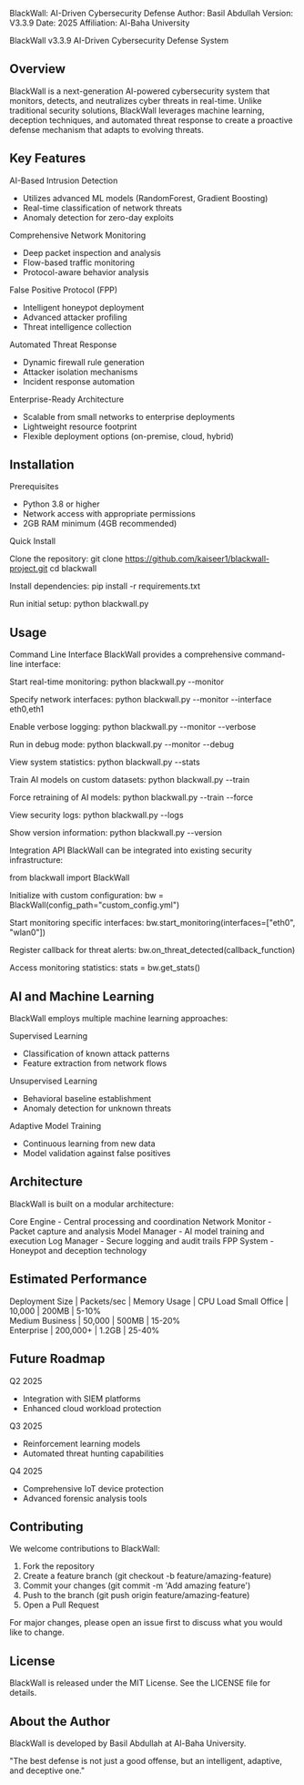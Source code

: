 BlackWall: AI-Driven Cybersecurity Defense
Author: Basil Abdullah
Version: V3.3.9
Date: 2025
Affiliation: Al-Baha University

BlackWall v3.3.9
AI-Driven Cybersecurity Defense System

Overview
--------
BlackWall is a next-generation AI-powered cybersecurity system that monitors, detects, and neutralizes cyber threats in real-time. Unlike traditional security solutions, BlackWall leverages machine learning, deception techniques, and automated threat response to create a proactive defense mechanism that adapts to evolving threats.

Key Features
-----------

AI-Based Intrusion Detection
  - Utilizes advanced ML models (RandomForest, Gradient Boosting)
  - Real-time classification of network threats
  - Anomaly detection for zero-day exploits

Comprehensive Network Monitoring
  - Deep packet inspection and analysis
  - Flow-based traffic monitoring
  - Protocol-aware behavior analysis

False Positive Protocol (FPP)
  - Intelligent honeypot deployment
  - Advanced attacker profiling
  - Threat intelligence collection

Automated Threat Response
  - Dynamic firewall rule generation
  - Attacker isolation mechanisms
  - Incident response automation

Enterprise-Ready Architecture
  - Scalable from small networks to enterprise deployments
  - Lightweight resource footprint
  - Flexible deployment options (on-premise, cloud, hybrid)

Installation
-----------

Prerequisites
- Python 3.8 or higher
- Network access with appropriate permissions
- 2GB RAM minimum (4GB recommended)

Quick Install

Clone the repository:
git clone https://github.com/kaiseer1/blackwall-project.git
cd blackwall

Install dependencies:
pip install -r requirements.txt

Run initial setup:
python blackwall.py


Usage
-----

Command Line Interface
BlackWall provides a comprehensive command-line interface:

Start real-time monitoring:
python blackwall.py --monitor

Specify network interfaces:
python blackwall.py --monitor --interface eth0,eth1

Enable verbose logging:
python blackwall.py --monitor --verbose

Run in debug mode:
python blackwall.py --monitor --debug

View system statistics:
python blackwall.py --stats

Train AI models on custom datasets:
python blackwall.py --train

Force retraining of AI models:
python blackwall.py --train --force

View security logs:
python blackwall.py --logs

Show version information:
python blackwall.py --version


Integration API
BlackWall can be integrated into existing security infrastructure:

from blackwall import BlackWall

Initialize with custom configuration:
bw = BlackWall(config_path="custom_config.yml")

Start monitoring specific interfaces:
bw.start_monitoring(interfaces=["eth0", "wlan0"])

Register callback for threat alerts:
bw.on_threat_detected(callback_function)

Access monitoring statistics:
stats = bw.get_stats()


AI and Machine Learning
----------------------

BlackWall employs multiple machine learning approaches:

Supervised Learning
  - Classification of known attack patterns
  - Feature extraction from network flows

Unsupervised Learning
  - Behavioral baseline establishment
  - Anomaly detection for unknown threats

Adaptive Model Training
  - Continuous learning from new data
  - Model validation against false positives

Architecture
-----------

BlackWall is built on a modular architecture:

Core Engine - Central processing and coordination
Network Monitor - Packet capture and analysis
Model Manager - AI model training and execution
Log Manager - Secure logging and audit trails
FPP System - Honeypot and deception technology

Estimated Performance
--------------------

Deployment Size | Packets/sec | Memory Usage | CPU Load
Small Office    | 10,000      | 200MB        | 5-10%    
Medium Business | 50,000      | 500MB        | 15-20%   
Enterprise      | 200,000+    | 1.2GB        | 25-40%   

Future Roadmap
-------------

Q2 2025
  - Integration with SIEM platforms
  - Enhanced cloud workload protection

Q3 2025
  - Reinforcement learning models
  - Automated threat hunting capabilities

Q4 2025
  - Comprehensive IoT device protection
  - Advanced forensic analysis tools

Contributing
-----------

We welcome contributions to BlackWall:

1. Fork the repository
2. Create a feature branch (git checkout -b feature/amazing-feature)
3. Commit your changes (git commit -m 'Add amazing feature')
4. Push to the branch (git push origin feature/amazing-feature)
5. Open a Pull Request

For major changes, please open an issue first to discuss what you would like to change.

License
-------

BlackWall is released under the MIT License. See the LICENSE file for details.

About the Author
---------------

BlackWall is developed by Basil Abdullah at Al-Baha University.


"The best defense is not just a good offense, but an intelligent, adaptive, and deceptive one."



